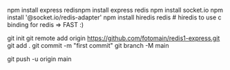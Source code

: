 

npm install express redisnpm install express redis
npm install socket.io
npm install '@socket.io/redis-adapter'
npm install hiredis redis # hiredis to use c binding for redis => FAST :)

git init
git remote add origin https://github.com/fotomain/redis1-express.git
git add .
git commit -m "first commit"
git branch -M main

git push -u origin main
